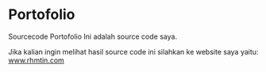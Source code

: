 # Portofolio
Sourcecode Portofolio
Ini adalah source code saya. 

Jika kalian ingin melihat hasil source code ini silahkan ke website saya yaitu:
www.rhmtin.com
